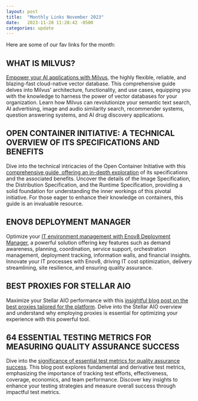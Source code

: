 ```yaml
---
layout: post
title:  "Monthly Links November 2023"
date:   2023-11-28 11:28:42 -0500
categories: update
---
```

Here are some of our fav links for the month:
## WHAT IS MILVUS?
[Empower your AI applications with Milvus,](https://zilliz.com/what-is-milvus) the highly flexible, reliable, and blazing-fast cloud-native vector database. This comprehensive guide delves into Milvus' architecture, functionality, and use cases, equipping you with the knowledge to harness the power of vector databases for your organization. Learn how Milvus can revolutionize your semantic text search, AI advertising, image and audio similarity search, recommender systems, question answering systems, and AI drug discovery applications.
## OPEN CONTAINER INITIATIVE: A TECHNICAL OVERVIEW OF ITS SPECIFICATIONS AND BENEFITS
Dive into the technical intricacies of the Open Container Initiative with this [comprehensive guide, offering an in-depth exploration](https://www.architect.io/blog/2023-03-14/open-container-initiative-guide) of its specifications and the associated benefits. Uncover the details of the Image Specification, the Distribution Specification, and the Runtime Specification, providing a solid foundation for understanding the inner workings of this pivotal initiative. For those eager to enhance their knowledge on containers, this guide is an invaluable resource.
## ENOV8 DEPLOYMENT MANAGER
Optimize your [IT environment management with Enov8 Deployment Manager](https://www.enov8.com/it-test-environment-management), a powerful solution offering key features such as demand awareness, planning, coordination, service support, orchestration management, deployment tracking, information walls, and financial insights. Innovate your IT processes with Enov8, driving IT cost optimization, delivery streamlining, site resilience, and ensuring quality assurance.
## BEST PROXIES FOR STELLAR AIO
Maximize your Stellar AIO performance with this [insightful blog post on the best proxies tailored for the platform](https://www.proxyrack.com/blog/best-proxies-for-stellar-aio). Delve into the Stellar AIO overview and understand why employing proxies is essential for optimizing your experience with this powerful tool.
## 64 ESSENTIAL TESTING METRICS FOR MEASURING QUALITY ASSURANCE SUCCESS
Dive into the [significance of essential test metrics for quality assurance success](https://www.tricentis.com/blog/64-essential-testing-metrics-for-measuring-quality-assurance-success). This blog post explores fundamental and derivative test metrics, emphasizing the importance of tracking test efforts, effectiveness, coverage, economics, and team performance. Discover key insights to enhance your testing strategies and measure overall success through impactful test metrics.
